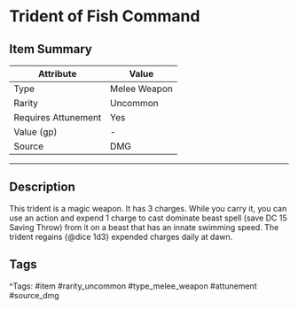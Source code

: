 # Trident of Fish Command

## Item Summary

| Attribute            | Value                        |
|----------------------|------------------------------|
| Type                 | Melee Weapon |
| Rarity               | Uncommon             |
| Requires Attunement  | Yes                |
| Value (gp)           | -    |
| Source               | DMG |

---

## Description

This trident is a magic weapon. It has 3 charges. While you carry it, you can use an action and expend 1 charge to cast dominate beast spell (save DC 15 Saving Throw) from it on a beast that has an innate swimming speed. The trident regains {@dice 1d3} expended charges daily at dawn.

## Tags

^Tags: #item #rarity_uncommon #type_melee_weapon #attunement #source_dmg
